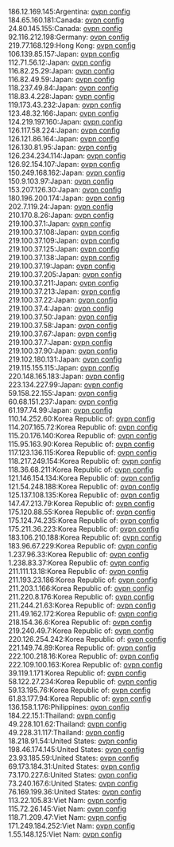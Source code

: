 186.12.169.145:Argentina: [ovpn config](vpn/186_12_169_145.ovpn)  
184.65.160.181:Canada: [ovpn config](vpn/184_65_160_181.ovpn)  
24.80.145.155:Canada: [ovpn config](vpn/24_80_145_155.ovpn)  
92.116.212.198:Germany: [ovpn config](vpn/92_116_212_198.ovpn)  
219.77.168.129:Hong Kong: [ovpn config](vpn/219_77_168_129.ovpn)  
106.139.85.157:Japan: [ovpn config](vpn/106_139_85_157.ovpn)  
112.71.56.12:Japan: [ovpn config](vpn/112_71_56_12.ovpn)  
116.82.25.29:Japan: [ovpn config](vpn/116_82_25_29.ovpn)  
116.82.49.59:Japan: [ovpn config](vpn/116_82_49_59.ovpn)  
118.237.49.84:Japan: [ovpn config](vpn/118_237_49_84.ovpn)  
118.83.4.228:Japan: [ovpn config](vpn/118_83_4_228.ovpn)  
119.173.43.232:Japan: [ovpn config](vpn/119_173_43_232.ovpn)  
123.48.32.166:Japan: [ovpn config](vpn/123_48_32_166.ovpn)  
124.219.197.160:Japan: [ovpn config](vpn/124_219_197_160.ovpn)  
126.117.58.224:Japan: [ovpn config](vpn/126_117_58_224.ovpn)  
126.121.86.164:Japan: [ovpn config](vpn/126_121_86_164.ovpn)  
126.130.81.95:Japan: [ovpn config](vpn/126_130_81_95.ovpn)  
126.234.234.114:Japan: [ovpn config](vpn/126_234_234_114.ovpn)  
126.92.154.107:Japan: [ovpn config](vpn/126_92_154_107.ovpn)  
150.249.168.162:Japan: [ovpn config](vpn/150_249_168_162.ovpn)  
150.9.103.97:Japan: [ovpn config](vpn/150_9_103_97.ovpn)  
153.207.126.30:Japan: [ovpn config](vpn/153_207_126_30.ovpn)  
180.196.200.174:Japan: [ovpn config](vpn/180_196_200_174.ovpn)  
202.7.119.24:Japan: [ovpn config](vpn/202_7_119_24.ovpn)  
210.170.8.26:Japan: [ovpn config](vpn/210_170_8_26.ovpn)  
219.100.37.1:Japan: [ovpn config](vpn/219_100_37_1.ovpn)  
219.100.37.108:Japan: [ovpn config](vpn/219_100_37_108.ovpn)  
219.100.37.109:Japan: [ovpn config](vpn/219_100_37_109.ovpn)  
219.100.37.125:Japan: [ovpn config](vpn/219_100_37_125.ovpn)  
219.100.37.138:Japan: [ovpn config](vpn/219_100_37_138.ovpn)  
219.100.37.19:Japan: [ovpn config](vpn/219_100_37_19.ovpn)  
219.100.37.205:Japan: [ovpn config](vpn/219_100_37_205.ovpn)  
219.100.37.211:Japan: [ovpn config](vpn/219_100_37_211.ovpn)  
219.100.37.213:Japan: [ovpn config](vpn/219_100_37_213.ovpn)  
219.100.37.22:Japan: [ovpn config](vpn/219_100_37_22.ovpn)  
219.100.37.4:Japan: [ovpn config](vpn/219_100_37_4.ovpn)  
219.100.37.50:Japan: [ovpn config](vpn/219_100_37_50.ovpn)  
219.100.37.58:Japan: [ovpn config](vpn/219_100_37_58.ovpn)  
219.100.37.67:Japan: [ovpn config](vpn/219_100_37_67.ovpn)  
219.100.37.7:Japan: [ovpn config](vpn/219_100_37_7.ovpn)  
219.100.37.90:Japan: [ovpn config](vpn/219_100_37_90.ovpn)  
219.102.180.131:Japan: [ovpn config](vpn/219_102_180_131.ovpn)  
219.115.155.115:Japan: [ovpn config](vpn/219_115_155_115.ovpn)  
220.148.165.183:Japan: [ovpn config](vpn/220_148_165_183.ovpn)  
223.134.227.99:Japan: [ovpn config](vpn/223_134_227_99.ovpn)  
59.158.22.155:Japan: [ovpn config](vpn/59_158_22_155.ovpn)  
60.68.151.237:Japan: [ovpn config](vpn/60_68_151_237.ovpn)  
61.197.74.99:Japan: [ovpn config](vpn/61_197_74_99.ovpn)  
110.14.252.60:Korea Republic of: [ovpn config](vpn/110_14_252_60.ovpn)  
114.207.165.72:Korea Republic of: [ovpn config](vpn/114_207_165_72.ovpn)  
115.20.176.140:Korea Republic of: [ovpn config](vpn/115_20_176_140.ovpn)  
115.95.163.90:Korea Republic of: [ovpn config](vpn/115_95_163_90.ovpn)  
117.123.136.115:Korea Republic of: [ovpn config](vpn/117_123_136_115.ovpn)  
118.217.249.154:Korea Republic of: [ovpn config](vpn/118_217_249_154.ovpn)  
118.36.68.211:Korea Republic of: [ovpn config](vpn/118_36_68_211.ovpn)  
121.146.154.134:Korea Republic of: [ovpn config](vpn/121_146_154_134.ovpn)  
121.54.248.188:Korea Republic of: [ovpn config](vpn/121_54_248_188.ovpn)  
125.137.108.135:Korea Republic of: [ovpn config](vpn/125_137_108_135.ovpn)  
147.47.213.79:Korea Republic of: [ovpn config](vpn/147_47_213_79.ovpn)  
175.120.88.55:Korea Republic of: [ovpn config](vpn/175_120_88_55.ovpn)  
175.124.74.235:Korea Republic of: [ovpn config](vpn/175_124_74_235.ovpn)  
175.211.36.223:Korea Republic of: [ovpn config](vpn/175_211_36_223.ovpn)  
183.106.210.188:Korea Republic of: [ovpn config](vpn/183_106_210_188.ovpn)  
183.96.67.229:Korea Republic of: [ovpn config](vpn/183_96_67_229.ovpn)  
1.237.96.33:Korea Republic of: [ovpn config](vpn/1_237_96_33.ovpn)  
1.238.83.37:Korea Republic of: [ovpn config](vpn/1_238_83_37.ovpn)  
211.111.13.18:Korea Republic of: [ovpn config](vpn/211_111_13_18.ovpn)  
211.193.23.186:Korea Republic of: [ovpn config](vpn/211_193_23_186.ovpn)  
211.203.1.166:Korea Republic of: [ovpn config](vpn/211_203_1_166.ovpn)  
211.220.8.176:Korea Republic of: [ovpn config](vpn/211_220_8_176.ovpn)  
211.244.21.63:Korea Republic of: [ovpn config](vpn/211_244_21_63.ovpn)  
211.49.162.172:Korea Republic of: [ovpn config](vpn/211_49_162_172.ovpn)  
218.154.36.6:Korea Republic of: [ovpn config](vpn/218_154_36_6.ovpn)  
219.240.49.7:Korea Republic of: [ovpn config](vpn/219_240_49_7.ovpn)  
220.126.254.242:Korea Republic of: [ovpn config](vpn/220_126_254_242.ovpn)  
221.149.74.89:Korea Republic of: [ovpn config](vpn/221_149_74_89.ovpn)  
222.100.218.16:Korea Republic of: [ovpn config](vpn/222_100_218_16.ovpn)  
222.109.100.163:Korea Republic of: [ovpn config](vpn/222_109_100_163.ovpn)  
39.119.1.171:Korea Republic of: [ovpn config](vpn/39_119_1_171.ovpn)  
58.122.27.234:Korea Republic of: [ovpn config](vpn/58_122_27_234.ovpn)  
59.13.195.76:Korea Republic of: [ovpn config](vpn/59_13_195_76.ovpn)  
61.83.177.94:Korea Republic of: [ovpn config](vpn/61_83_177_94.ovpn)  
136.158.1.176:Philippines: [ovpn config](vpn/136_158_1_176.ovpn)  
184.22.15.1:Thailand: [ovpn config](vpn/184_22_15_1.ovpn)  
49.228.101.62:Thailand: [ovpn config](vpn/49_228_101_62.ovpn)  
49.228.31.117:Thailand: [ovpn config](vpn/49_228_31_117.ovpn)  
18.218.91.54:United States: [ovpn config](vpn/18_218_91_54.ovpn)  
198.46.174.145:United States: [ovpn config](vpn/198_46_174_145.ovpn)  
23.93.185.59:United States: [ovpn config](vpn/23_93_185_59.ovpn)  
69.173.184.31:United States: [ovpn config](vpn/69_173_184_31.ovpn)  
73.170.227.6:United States: [ovpn config](vpn/73_170_227_6.ovpn)  
73.240.167.6:United States: [ovpn config](vpn/73_240_167_6.ovpn)  
76.169.199.36:United States: [ovpn config](vpn/76_169_199_36.ovpn)  
113.22.105.83:Viet Nam: [ovpn config](vpn/113_22_105_83.ovpn)  
115.72.26.145:Viet Nam: [ovpn config](vpn/115_72_26_145.ovpn)  
118.71.209.47:Viet Nam: [ovpn config](vpn/118_71_209_47.ovpn)  
171.249.184.252:Viet Nam: [ovpn config](vpn/171_249_184_252.ovpn)  
1.55.148.125:Viet Nam: [ovpn config](vpn/1_55_148_125.ovpn)  
